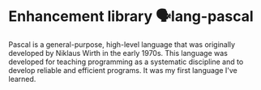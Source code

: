 # Enhancement library 🗣️lang-pascal

Pascal is a general-purpose, high-level language that was originally developed by Niklaus Wirth in the early 1970s. 
This language was developed for teaching programming as a systematic discipline and to develop reliable and efficient programs.
It was my first language I've learned.


